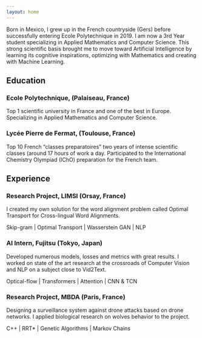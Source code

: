 ```yaml
---
layout: home
---
```


Born in Mexico, I grew up in the French countryside (Gers) before successfully entering Ecole Polytechnique in 2019. I am now a 3rd Year student specializing in Applied Mathematics and Computer Science. This strong scientific basis brought me to move toward Artificial Intelligence by learning its cognitive inspirations, optimizing with Mathematics and creating with Machine Learning.

## Education

### Ecole Polytechnique, (Palaiseau, France)

Top 1 scientific university in France and one of the best in Europe. Specializing in Applied Mathematics and Computer Science.


### Lycée Pierre de Fermat, (Toulouse, France)

Top 10 French “classes preparatoires” two years of intense scientific classes (around 17 hours of work a day. Participated to the International Chemistry Olympiad (IChO) preparation for the French team.


## Experience

### Research Project, LIMSI (Orsay, France)

I created my own solution for the word alignment problem called Optimal Transport for Cross-lingual Word Alignments.

Skip-gram                | Optimal Transport           | Wasserstein GAN     | NLP

### AI Intern, Fujitsu (Tokyo, Japan)

Developed numerous models, losses and metrics with great results. I worked on state of the art research at the crossroads of Computer Vision and NLP on a subject close to Vid2Text.

Optical-flow                | Transformers           | Attention     | CNN & TCN

### Research Project, MBDA (Paris, France)

Designing a surveillance system against drone attacks based on drone networks. I applied biological research on wolves behavior to the project.

C++               | RRT*           | Genetic Algorithms     | Markov Chains